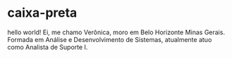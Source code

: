 # caixa-preta
hello world!
Ei, me chamo Verônica, moro em Belo Horizonte Minas Gerais.
Formada em Análise e Desenvolvimento de Sistemas, atualmente atuo como Analista de Suporte I.
